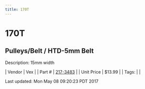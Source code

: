 ```yaml
---
title: 170T
---
```


# 170T
## Pulleys/Belt / HTD-5mm Belt
Description: 	15mm width 

| Vendor | Vex | 
| Part # | [217-3483](http://www.vexrobotics.com/vexpro/motion/belts-and-pulleys/htdbelts15.html) | 
| Unit Price | $13.99 | 
| Tags: |  | 

Last updated: Mon May 08 09:20:23 PDT 2017